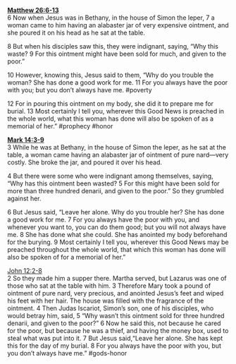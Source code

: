 **[Matthew 26:6-13](http://www.blueletterbible.org/search/preSearch.cfm?Criteria=Matthew+26.6-13&t=NIV)**  
6 Now when Jesus was in Bethany, in the house of Simon the leper, 7 a woman came to him having an alabaster jar of very expensive ointment, and she poured it on his head as he sat at the table.

8 But when his disciples saw this, they were indignant, saying, “Why this waste? 9 For this ointment might have been sold for much, and given to the poor.”

10 However, knowing this, Jesus said to them, “Why do you trouble the woman? She has done a good work for me. 11 For you always have the poor with you; but you don’t always have me. #poverty

12 For in pouring this ointment on my body, she did it to prepare me for burial. 13 Most certainly I tell you, wherever this Good News is preached in the whole world, what this woman has done will also be spoken of as a memorial of her.” #prophecy #honor

**[Mark 14:3-9](http://www.blueletterbible.org/search/preSearch.cfm?Criteria=Mark+14.3-9&t=NIV)**   
3 While he was at Bethany, in the house of Simon the leper, as he sat at the table, a woman came having an alabaster jar of ointment of pure nard—very costly. She broke the jar, and poured it over his head. 

4 But there were some who were indignant among themselves, saying, “Why has this ointment been wasted? 5 For this might have been sold for more than three hundred denarii, and given to the poor.” So they grumbled against her. 

6 But Jesus said, “Leave her alone. Why do you trouble her? She has done a good work for me. 7 For you always have the poor with you, and whenever you want to, you can do them good; but you will not always have me. 8 She has done what she could. She has anointed my body beforehand for the burying. 9 Most certainly I tell you, wherever this Good News may be preached throughout the whole world, that which this woman has done will also be spoken of for a memorial of her.”

[John 12:2-8](http://www.blueletterbible.org/search/preSearch.cfm?Criteria=John+12.2-8&t=NIV)   
2 So they made him a supper there. Martha served, but Lazarus was one of those who sat at the table with him. 3 Therefore Mary took a pound of ointment of pure nard, very precious, and anointed Jesus’s feet and wiped his feet with her hair. The house was filled with the fragrance of the ointment. 4 Then Judas Iscariot, Simon’s son, one of his disciples, who would betray him, said, 5 “Why wasn’t this ointment sold for three hundred denarii, and given to the poor?” 6 Now he said this, not because he cared for the poor, but because he was a thief, and having the money box, used to steal what was put into it. 7 But Jesus said,“Leave her alone. She has kept this for the day of my burial. 8 For you always have the poor with you, but you don’t always have me.” #gods-honor 